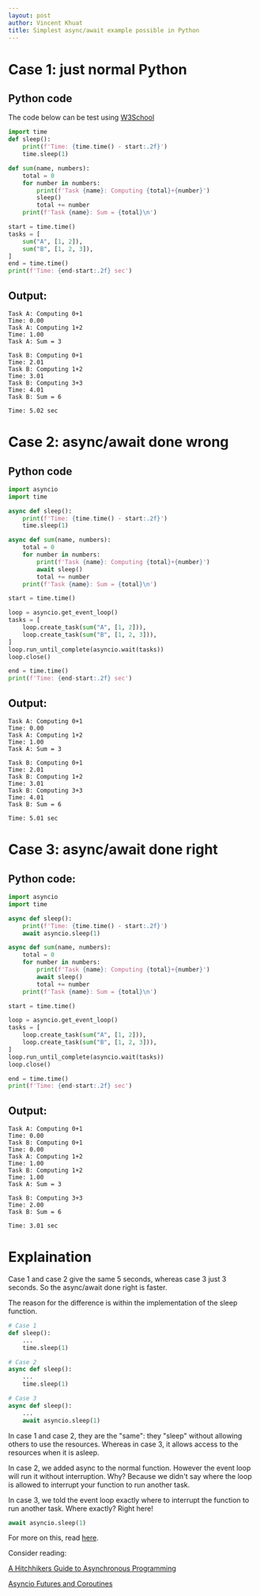 ```yaml
---
layout: post
author: Vincent Khuat
title: Simplest async/await example possible in Python
---
```


# Case 1: just normal Python
## Python code
The code below can be test using [W3School](https://www.w3schools.com/python/trypython.asp?filename=demo_ref_print3)
```python
import time
def sleep():
    print(f'Time: {time.time() - start:.2f}')
    time.sleep(1)

def sum(name, numbers):
    total = 0
    for number in numbers:
        print(f'Task {name}: Computing {total}+{number}')
        sleep()
        total += number
    print(f'Task {name}: Sum = {total}\n')

start = time.time()
tasks = [
    sum("A", [1, 2]),
    sum("B", [1, 2, 3]),
]
end = time.time()
print(f'Time: {end-start:.2f} sec')
```
## Output:

    Task A: Computing 0+1
    Time: 0.00
    Task A: Computing 1+2
    Time: 1.00
    Task A: Sum = 3

    Task B: Computing 0+1
    Time: 2.01
    Task B: Computing 1+2
    Time: 3.01
    Task B: Computing 3+3
    Time: 4.01
    Task B: Sum = 6

    Time: 5.02 sec

# Case 2: async/await done wrong
## Python code
```python
import asyncio
import time

async def sleep():
    print(f'Time: {time.time() - start:.2f}')
    time.sleep(1)

async def sum(name, numbers):
    total = 0
    for number in numbers:
        print(f'Task {name}: Computing {total}+{number}')
        await sleep()
        total += number
    print(f'Task {name}: Sum = {total}\n')

start = time.time()

loop = asyncio.get_event_loop()
tasks = [
    loop.create_task(sum("A", [1, 2])),
    loop.create_task(sum("B", [1, 2, 3])),
]
loop.run_until_complete(asyncio.wait(tasks))
loop.close()

end = time.time()
print(f'Time: {end-start:.2f} sec')
```
## Output:

    Task A: Computing 0+1
    Time: 0.00
    Task A: Computing 1+2
    Time: 1.00
    Task A: Sum = 3

    Task B: Computing 0+1
    Time: 2.01
    Task B: Computing 1+2
    Time: 3.01
    Task B: Computing 3+3
    Time: 4.01
    Task B: Sum = 6

    Time: 5.01 sec

# Case 3: async/await done right
## Python code:
```python
import asyncio
import time

async def sleep():
    print(f'Time: {time.time() - start:.2f}')
    await asyncio.sleep(1)

async def sum(name, numbers):
    total = 0
    for number in numbers:
        print(f'Task {name}: Computing {total}+{number}')
        await sleep()
        total += number
    print(f'Task {name}: Sum = {total}\n')

start = time.time()

loop = asyncio.get_event_loop()
tasks = [
    loop.create_task(sum("A", [1, 2])),
    loop.create_task(sum("B", [1, 2, 3])),
]
loop.run_until_complete(asyncio.wait(tasks))
loop.close()

end = time.time()
print(f'Time: {end-start:.2f} sec')
```

## Output:

    Task A: Computing 0+1
    Time: 0.00
    Task B: Computing 0+1
    Time: 0.00
    Task A: Computing 1+2
    Time: 1.00
    Task B: Computing 1+2
    Time: 1.00
    Task A: Sum = 3
    
    Task B: Computing 3+3
    Time: 2.00
    Task B: Sum = 6

    Time: 3.01 sec

# Explaination
Case 1 and case 2 give the same 5 seconds, whereas case 3 just 3 seconds. So the async/await done right is faster.

The reason for the difference is within the implementation of the sleep function.
```python
# Case 1
def sleep():
    ...
    time.sleep(1)

# Case 2
async def sleep():
    ...
    time.sleep(1)

# Case 3
async def sleep():
    ...
    await asyncio.sleep(1)
```
In case 1 and case 2, they are the "same": they "sleep" without allowing others to use the resources. Whereas in case 3, it allows access to the resources when it is asleep.

In case 2, we added async to the normal function. However the event loop will run it without interruption. Why? Because we didn't say where the loop is allowed to interrupt your function to run another task.

In case 3, we told the event loop exactly where to interrupt the function to run another task. Where exactly? Right here!
```python
await asyncio.sleep(1)
```
For more on this, read [here](https://djangostars.com/blog/asynchronous-programming-in-python-asyncio/).

Consider reading:

[A Hitchhikers Guide to Asynchronous Programming](https://github.com/crazyguitar/pysheeet/blob/master/docs/appendix/python-concurrent.rst)

[Asyncio Futures and Coroutines](https://autobahn.readthedocs.io/en/latest/asynchronous-programming.html#asyncio-futures-and-coroutines)
